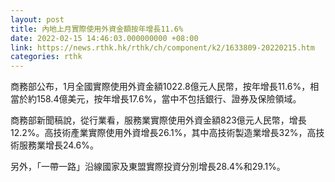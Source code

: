 ```yaml
---
layout: post
title: 內地上月實際使用外資金額按年增長11.6%
date: 2022-02-15 14:46:03.000000000 +08:00
link: https://news.rthk.hk/rthk/ch/component/k2/1633809-20220215.htm
categories: rthk
---
```


商務部公布，1月全國實際使用外資金額1022.8億元人民幣，按年增長11.6%，相當於約158.4億美元，按年增長17.6%，當中不包括銀行、證券及保險領域。

商務部新聞稿說，從行業看，服務業實際使用外資金額823億元人民幣，增長12.2%。高技術產業實際使用外資增長26.1%，其中高技術製造業增長32%，高技術服務業增長24.6%。

另外，「一帶一路」沿線國家及東盟實際投資分別增長28.4%和29.1%。
